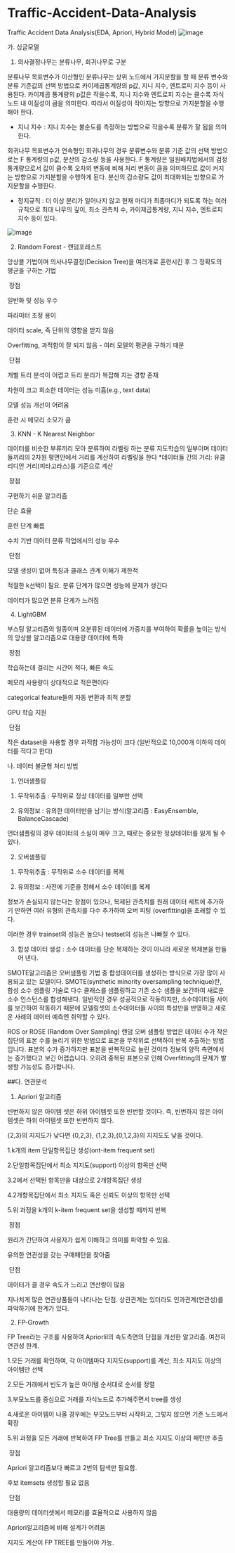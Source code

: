 # Traffic-Accident-Data-Analysis
Traffic Accident Data Analysis(EDA, Apriori, Hybrid Model)
![image](https://user-images.githubusercontent.com/106146283/177912974-7d4fadb4-8781-455c-b5f1-7d09d28879de.png)

가. 싱글모델

1. 의사결정나무는 분류나무, 회귀나무로 구분

분류나무
목표변수가 이산형인 분류나무는 상위 노드에서 가지분할을 할 때 분류 변수와 분류 기준값의 선택 방법으로 카이제곱통계량의 p값, 지니 지수, 엔트로피 지수 등이 사용된다.
 카이제곱 통계량의 p값은 작을수록, 지니 지수와 엔트로피 지수는 클수록 자식노드 내 이질성이 큼을 의미한다. 따라서 이질성이 작아지는 방향으로 가지분할을 수행해야 한다.
- 지니 지수 : 지니 지수는 불순도를 측정하는 방법으로 작을수록 분류가 잘 됨을 의미한다. 

회귀나무
목표변수가 연속형인 회귀나무의 경우 분류변수와 분류 기준 값의 선택 방법으로는 F 통계량의 p값, 분산의 감소량 등을 사용한다. F 통계량은 일원배치법에서의 검정 통계량으로서 값이 클수록 오차의 변동에 비해 처리 변동이 큼을 의미하므로 값이 커지는 방향으로 가지분할을 수행하게 된다. 분산의 감소량도 값이 최대화되는 방향으로 가지분할을 수행한다.
- 정지규칙 : 더 이상 분리가 일어나지 않고 현재 마디가 최종마디가 되도록 하는 여러 규칙으로 최대 나무의 깊이, 최소 관측치 수, 카이제곱통계량, 지니 지수, 엔트로피 지수 등이 있다.

![image](https://user-images.githubusercontent.com/106146283/180670140-52e493f6-974b-4969-9f44-964da79d1a5d.png)

2. Random Forest - 랜덤포레스트

앙상블 기법이며 의사나무결정(Decision Tree)을 여러개로 훈련시킨 후 그 정확도의 평균을 구하는 기법

​
장점

일반화 및 성능 우수

파라미터 조정 용이

데이터 scale, 즉 단위의 영향을 받지 않음

Overfitting, 과적합이 잘 되지 않음 - 여러 모델의 평균을 구하기 때문

​
단점

개별 트리 분석이 어렵고 트리 분리가 복잡해 지는 경향 존재

차원이 크고 희소한 데이터는 성능 미흡(e.g., text data)

모델 성능 개선이 어려움

훈련 시 메모리 소모가 큼


3. KNN - K Nearest Neighbor

데이터를 비슷한 부류끼리 모아 분류하여 라벨링 하는 분류 지도학습의 일부이며 데이터들끼리의 2차원 평면안에서 거리를 계산하여 라벨링을 한다
*데이터들 간의 거리: 유클리디안 거리(피타고라스)를 기준으로 계산

​
장점

구현하기 쉬운 알고리즘

단순 효율

훈련 단계 빠름

수치 기반 데이터 분류 작업에서의 성능 우수

​
단점

모델 생성이 없어 특징과 클래스 관계 이해가 제한적

적절한 k선택이 필요. 분류 단계가 많으면 성능에 문제가 생긴다

데이터가 많으면 분류 단계가 느려짐


4. LightGBM

부스팅 알고리즘의 일종이며 오분류된 데이터에 가중치를 부여하여 확률을 높이는 방식의 앙상블 알고리즘으로 대용량 데이터에 특화

​
장점

학습하는데 걸리는 시간이 적다, 빠른 속도

메모리 사용량이 상대적으로 적은편이다

categorical feature들의 자동 변환과 최적 분할

GPU 학습 지원

​
단점

작은 dataset을 사용할 경우 과적합 가능성이 크다 (일반적으로 10,000개 이하의 데이터를 적다고 한다)



나. 데이터 불균형 처리 방법
1) 언더샘플링

1. 무작위추출 : 무작위로 정상 데이터를 일부만 선택

2. 유의정보 : 유의한 데이터만을 남기는 방식(알고리즘 : EasyEnsemble, BalanceCascade)

언더샘플링의 경우 데이터의 소실이 매우 크고, 때로는 중요한 정상데이터를 잃게 될 수 있다.

2) 오버샘플링

1. 무작위추출 : 무작위로 소수 데이터를 복제

2. 유의정보 : 사전에 기준을 정해서 소수 데이터를 복제

정보가 손실되지 않는다는 장점이 있으나, 복제된 관측치를 원래 데이터 세트에 추가하기 만하면 여러 유형의 관측치를 다수 추가하여 오버 피팅 (overfitting)을 초래할 수 있다.

이러한 경우 trainset의 성능은 높으나 testset의 성능은 나빠질 수 있다.

3. 합성 데이터 생성 : 소수 데이터를 단순 복제하는 것이 아니라 새로운 복제본을 만들어 낸다.

SMOTE알고리즘은 오버샘플링 기법 중 합성데이터를 생성하는 방식으로 가장 많이 사용되고 있는 모델이다.
SMOTE(synthetic minority oversampling technique)란, 합성 소수 샘플링 기술로 다수 클래스를 샘플링하고 기존 소수 샘플을 보간하여 새로운 소수 인스턴스를 합성해낸다.
일반적인 경우 성공적으로 작동하지만, 소수데이터들 사이를 보간하여 작동하기 때문에 모델링셋의 소수데이터들 사이의 특성만을 반영하고 새로운 사례의 데이터 예측엔 취약할 수 있다.

ROS or ROSE (Random Over Sampling)
랜덤 오버 샘플링 방법은 데이터 수가 작은 집단의 표본 수를 늘리기 위한 방법으로 표본을 무작위로 선택하여 반복 추출하는 방법입니다. 표본의 수가 증가하지만 표본을 반복적으로 늘린 것이라 정보의 양적 측면에서는 증가했다고 보긴 어렵습니다. 오히려 중복된 표본으로 인해 Overfitting의 문제가 발생할 가능성도 증가합니다.


##다. 연관분석

1) Apriori 알고리즘

빈번하지 않은 아이템 셋은 하위 아이템셋 또한 빈번할 것이다. 즉, 빈번하지 않은 아이템셋은 하위 아이템셋 또한 빈번하지 않다.

{2,3}의 지지도가 낮다면 {0,2,3}, {1,2,3},{0,1,2,3}의 지지도도 낮을 것이다.

1.k개의 item 단일항목집단 생성(ont-item frequent set)

2.단일항목집단에서 최소 지지도(support) 이상의 항목만 선택

3.2에서 선택된 항목만을 대상으로 2개항목집단 생성

4.2개항목집단에서 최소 지지도 혹은 신뢰도 이상의 항목만 선택

5.위 과정을 k개의 k-item frequent set을 생성할 때까지 반복

​
장점

원리가 간단하여 사용자가 쉽게 이해하고 의미를 파악할 수 있음.

유의한 연관성을 갖는 구매패턴을 찾아줌

​
단점

데이터가 클 경우 속도가 느리고 연산량이 많음

지나치게 많은 연관상품들이 나타나는 단점. 상관관계는 있더라도 인과관계(연관성)를 파악하기에 한계가 있다.

2) FP-Growth

FP Tree라는 구조를 사용하여 Apriorlil의 속도측면의 단점을 개선한 알고리즘. 여전히 연관성 한계.

1.모든 거래를 확인하여, 각 아이템마다 지지도(support)를 계산, 최소 지지도 이상의 아이템만 선택

2.모든 거래에서 빈도가 높은 아이템 순서대로 순서를 정렬

3.부모노드를 중심으로 거래를 자식노드로 추가해주면서 tree를 생성

4.새로운 아이템이 나올 경우에는 부모노드부터 시작하고, 그렇지 않으면 기존 노드에서 확장

5.위 과정을 모든 거래에 반복하여 FP Tree를 만들고 최소 지지도 이상의 패턴만 추출

​
장점

Apriori 알고리즘보다 빠르고 2번의 탐색만 필요함.

후보 itemsets 생성할 필요 없음

​
단점

대용량의 데이터셋에서 메모리를 효율적으로 사용하지 않음

Apriori알고리즘에 비해 설계가 어려움

지지도 계산이 FP TREE를 만들어야 가능.
